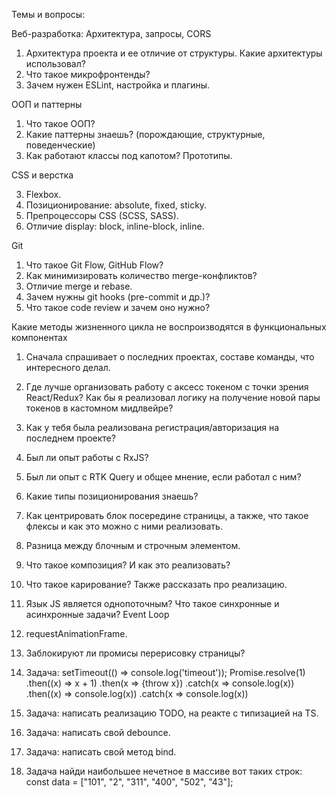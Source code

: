 Темы и вопросы:

Веб-разработка: Архитектура, запросы, CORS

1. Архитектура проекта и ее отличие от структуры. Какие архитектуры использовал?
5. Что такое микрофронтенды?
7. Зачем нужен ESLint, настройка и плагины.

ООП и паттерны

1. Что такое ООП?
2. Какие паттерны знаешь? (порождающие, структурные, поведенческие)
1. Как работают классы под капотом? Прототипы.

CSS и верстка

3. Flexbox.
4. Позиционирование: absolute, fixed, sticky.
5. Препроцессоры CSS (SCSS, SASS).
6. Отличие display: block, inline-block, inline.

Git

1. Что такое Git Flow, GitHub Flow?
2. Как минимизировать количество merge-конфликтов?
3. Отличие merge и rebase.
4. Зачем нужны git hooks (pre-commit и др.)?
5. Что такое code review и зачем оно нужно?

Какие методы жизненного цикла не воспроизводятся в функциональных компонентах

1. Сначала спрашивает о последних проектах, составе команды, что интересного делал.
2. Где лучше организовать работу с аксесс токеном с точки зрения React/Redux? Как бы я реализовал логику на получение
   новой пары токенов в кастомном мидлвейре?
4. Как у тебя была реализована регистрация/авторизация на последнем проекте?
9. Был ли опыт работы с RxJS?
15. Был ли опыт с RTK Query и общее мнение, если работал с ним?
3. Какие типы позиционирования знаешь?
4. Как центрировать блок посередине страницы, а также, что такое флексы и как это можно с ними реализовать.
7. Разница между блочным и строчным элементом.
8. Что такое композиция? И как это реализовать?
9. Что такое карирование? Также рассказать про реализацию.
10. Язык JS является однопоточным? Что такое синхронные и асинхронные задачи? Event Loop
11. requestAnimationFrame.
12. Заблокируют ли промисы перерисовку страницы?
13. Задача:
    setTimeout(() => console.log('timeout'));
    Promise.resolve(1)
    .then((x) => x + 1)
    .then(x => {throw x})
    .catch(x => console.log(x))
    .then((x) => console.log(x))
    .catch(x => console.log(x))

14. Задача: написать реализацию TODO, на реакте с типизацией на TS.
15. Задача: написать свой debounce.
16. Задача: написать свой метод bind.
17. Задача найди наибольшее нечетное в массиве вот таких строк: const data = ["101", "2", "311", "400", "502", "43"];